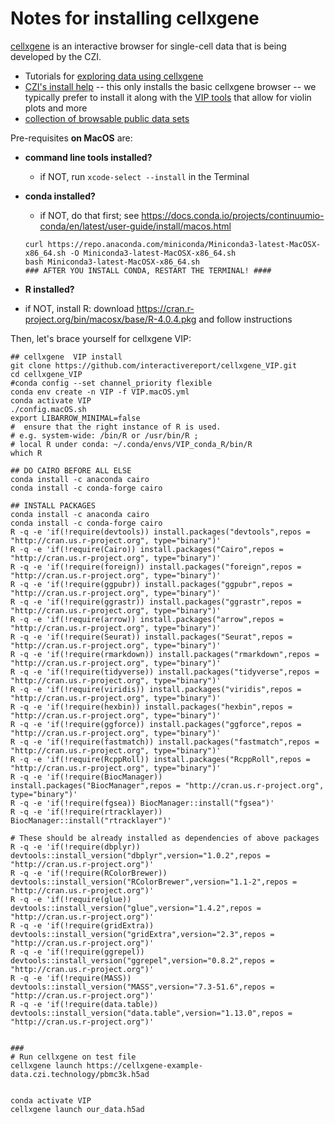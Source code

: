 # Notes for installing cellxgene

[cellxgene](https://github.com/chanzuckerberg/cellxgene-documentation/blob/main/README.md) is an interactive browser for single-cell data that is being developed by the CZI.

* Tutorials for [exploring data using cellxgene](https://github.com/chanzuckerberg/cellxgene-documentation/blob/main/explore-data/explorer-tutorials.md)
* [CZI's install help](https://github.com/chanzuckerberg/cellxgene-documentation/blob/main/desktop/install.md) -- this only installs the basic cellxgene browser -- we typically prefer to install it along with the [VIP tools](https://github.com/interactivereport/cellxgene_VIP) that allow for violin plots and more
* [collection of browsable public data sets](https://cellxgene.cziscience.com/)

Pre-requisites **on MacOS** are:

* **command line tools installed?**
  - if NOT, run `xcode-select --install` in the Terminal
* **conda installed?**
  - if NOT, do that first; see <https://docs.conda.io/projects/continuumio-conda/en/latest/user-guide/install/macos.html>
  
  ```
  curl https://repo.anaconda.com/miniconda/Miniconda3-latest-MacOSX-x86_64.sh -O Miniconda3-latest-MacOSX-x86_64.sh
  bash Miniconda3-latest-MacOSX-x86_64.sh
  ### AFTER YOU INSTALL CONDA, RESTART THE TERMINAL! ####
  ```
  
* **R installed?**
 - if NOT, install R: download <https://cran.r-project.org/bin/macosx/base/R-4.0.4.pkg> and follow instructions  

Then, let's brace yourself for cellxgene VIP:

```
## cellxgene  VIP install
git clone https://github.com/interactivereport/cellxgene_VIP.git
cd cellxgene_VIP
#conda config --set channel_priority flexible
conda env create -n VIP -f VIP.macOS.yml
conda activate VIP
./config.macOS.sh
export LIBARROW_MINIMAL=false
#  ensure that the right instance of R is used.
# e.g. system-wide: /bin/R or /usr/bin/R ;
# local R under conda: ~/.conda/envs/VIP_conda_R/bin/R
which R

## DO CAIRO BEFORE ALL ELSE 
conda install -c anaconda cairo 
conda install -c conda-forge cairo 

## INSTALL PACKAGES
conda install -c anaconda cairo 
conda install -c conda-forge cairo 
R -q -e 'if(!require(devtools)) install.packages("devtools",repos = "http://cran.us.r-project.org", type="binary")'
R -q -e 'if(!require(Cairo)) install.packages("Cairo",repos = "http://cran.us.r-project.org", type="binary")'
R -q -e 'if(!require(foreign)) install.packages("foreign",repos = "http://cran.us.r-project.org", type="binary")'
R -q -e 'if(!require(ggpubr)) install.packages("ggpubr",repos = "http://cran.us.r-project.org", type="binary")'
R -q -e 'if(!require(ggrastr)) install.packages("ggrastr",repos = "http://cran.us.r-project.org", type="binary")'
R -q -e 'if(!require(arrow)) install.packages("arrow",repos = "http://cran.us.r-project.org", type="binary")'
R -q -e 'if(!require(Seurat)) install.packages("Seurat",repos = "http://cran.us.r-project.org", type="binary")'
R -q -e 'if(!require(rmarkdown)) install.packages("rmarkdown",repos = "http://cran.us.r-project.org", type="binary")'
R -q -e 'if(!require(tidyverse)) install.packages("tidyverse",repos = "http://cran.us.r-project.org", type="binary")'
R -q -e 'if(!require(viridis)) install.packages("viridis",repos = "http://cran.us.r-project.org", type="binary")'
R -q -e 'if(!require(hexbin)) install.packages("hexbin",repos = "http://cran.us.r-project.org", type="binary")'
R -q -e 'if(!require(ggforce)) install.packages("ggforce",repos = "http://cran.us.r-project.org", type="binary")'
R -q -e 'if(!require(fastmatch)) install.packages("fastmatch",repos = "http://cran.us.r-project.org", type="binary")'
R -q -e 'if(!require(RcppRoll)) install.packages("RcppRoll",repos = "http://cran.us.r-project.org", type="binary")'
R -q -e 'if(!require(BiocManager)) install.packages("BiocManager",repos = "http://cran.us.r-project.org", type="binary")'
R -q -e 'if(!require(fgsea)) BiocManager::install("fgsea")'
R -q -e 'if(!require(rtracklayer)) BiocManager::install("rtracklayer")'

# These should be already installed as dependencies of above packages
R -q -e 'if(!require(dbplyr)) devtools::install_version("dbplyr",version="1.0.2",repos = "http://cran.us.r-project.org")'
R -q -e 'if(!require(RColorBrewer)) devtools::install_version("RColorBrewer",version="1.1-2",repos = "http://cran.us.r-project.org")'
R -q -e 'if(!require(glue)) devtools::install_version("glue",version="1.4.2",repos = "http://cran.us.r-project.org")'
R -q -e 'if(!require(gridExtra)) devtools::install_version("gridExtra",version="2.3",repos = "http://cran.us.r-project.org")'
R -q -e 'if(!require(ggrepel)) devtools::install_version("ggrepel",version="0.8.2",repos = "http://cran.us.r-project.org")'
R -q -e 'if(!require(MASS)) devtools::install_version("MASS",version="7.3-51.6",repos = "http://cran.us.r-project.org")'
R -q -e 'if(!require(data.table)) devtools::install_version("data.table",version="1.13.0",repos = "http://cran.us.r-project.org")'


###
# Run cellxgene on test file
cellxgene launch https://cellxgene-example-data.czi.technology/pbmc3k.h5ad


conda activate VIP
cellxgene launch our_data.h5ad
```
